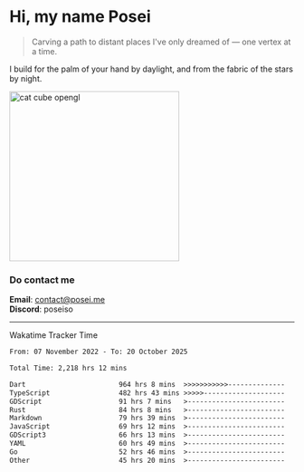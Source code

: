 # Hi, my name Posei  
> Carving a path to distant places I've only dreamed of — one vertex at a time.  

I build for the palm of your hand by daylight, and from the fabric of the stars by night.

  <img src="https://github.com/user-attachments/assets/54c92bc8-af3e-4bf1-b442-e889f1c01633" width="300" alt="cat cube opengl" />

### Do contact me

**Email**: [contact@posei.me](mailto:contact@posei.me)  
**Discord**: poseiso

---

Wakatime Tracker Time

<!--START_SECTION:waka-->

```txt
From: 07 November 2022 - To: 20 October 2025

Total Time: 2,218 hrs 12 mins

Dart                       964 hrs 8 mins  >>>>>>>>>>>--------------   43.47 %
TypeScript                 482 hrs 43 mins >>>>>--------------------   21.76 %
GDScript                   91 hrs 7 mins   >------------------------   04.11 %
Rust                       84 hrs 8 mins   >------------------------   03.79 %
Markdown                   79 hrs 39 mins  >------------------------   03.59 %
JavaScript                 69 hrs 12 mins  >------------------------   03.12 %
GDScript3                  66 hrs 13 mins  >------------------------   02.99 %
YAML                       60 hrs 49 mins  >------------------------   02.74 %
Go                         52 hrs 46 mins  >------------------------   02.38 %
Other                      45 hrs 20 mins  >------------------------   02.04 %
```

<!--END_SECTION:waka-->
